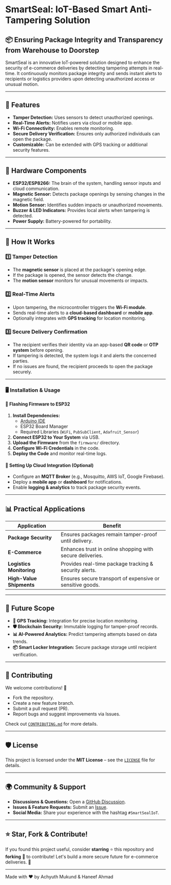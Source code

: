 # SmartSeal: IoT-Based Smart Anti-Tampering Solution

## 📦 Ensuring Package Integrity and Transparency from Warehouse to Doorstep

SmartSeal is an innovative IoT-powered solution designed to enhance the security of e-commerce deliveries by detecting tampering attempts in real-time. It continuously monitors package integrity and sends instant alerts to recipients or logistics providers upon detecting unauthorized access or unusual motion.

---

## 🚀 Features
- **Tamper Detection:** Uses sensors to detect unauthorized openings.
- **Real-Time Alerts:** Notifies users via cloud or mobile app.
- **Wi-Fi Connectivity:** Enables remote monitoring.
- **Secure Delivery Verification:** Ensures only authorized individuals can open the package.
- **Customizable:** Can be extended with GPS tracking or additional security features.

---

## 🔧 Hardware Components
- **ESP32/ESP8266:** The brain of the system, handling sensor inputs and cloud communication.
- **Magnetic Sensor:** Detects package openings by sensing changes in the magnetic field.
- **Motion Sensor:** Identifies sudden impacts or unauthorized movements.
- **Buzzer & LED Indicators:** Provides local alerts when tampering is detected.
- **Power Supply:** Battery-powered for portability.

---

## 📜 How It Works
### 1️⃣ Tamper Detection
- The **magnetic sensor** is placed at the package's opening edge.
- If the package is opened, the sensor detects the change.
- The **motion sensor** monitors for unusual movements or impacts.

### 2️⃣ Real-Time Alerts
- Upon tampering, the microcontroller triggers the **Wi-Fi module**.
- Sends real-time alerts to a **cloud-based dashboard** or **mobile app**.
- Optionally integrates with **GPS tracking** for location monitoring.

### 3️⃣ Secure Delivery Confirmation
- The recipient verifies their identity via an app-based **QR code** or **OTP system** before opening.
- If tampering is detected, the system logs it and alerts the concerned parties.
- If no issues are found, the recipient proceeds to open the package securely.

---

### 🖥️ Installation & Usage
#### 🔌 Flashing Firmware to ESP32
1. **Install Dependencies:**
   - [Arduino IDE](https://www.arduino.cc/en/software)
   - ESP32 Board Manager
   - Required Libraries (`WiFi`, `PubSubClient`, `Adafruit_Sensor`)
2. **Connect ESP32 to Your System** via USB.
3. **Upload the Firmware** from the `firmware/` directory.
4. **Configure Wi-Fi Credentials** in the code.
5. **Deploy the Code** and monitor real-time logs.

#### 📡 Setting Up Cloud Integration (Optional)
- Configure an **MQTT Broker** (e.g., Mosquitto, AWS IoT, Google Firebase).
- Deploy a **mobile app** or **dashboard** for notifications.
- Enable **logging & analytics** to track package security events.

---

## 📊 Practical Applications
| Application | Benefit |
|------------|---------|
| **Package Security** | Ensures packages remain tamper-proof until delivery. |
| **E-Commerce** | Enhances trust in online shopping with secure deliveries. |
| **Logistics Monitoring** | Provides real-time package tracking & security alerts. |
| **High-Value Shipments** | Ensures secure transport of expensive or sensitive goods. |

---

## 📅 Future Scope
- **📡 GPS Tracking:** Integration for precise location monitoring.
- **🛡️ Blockchain Security:** Immutable logging for tamper-proof records.
- **📊 AI-Powered Analytics:** Predict tampering attempts based on data trends.
- **📦 Smart Locker Integration:** Secure package storage until recipient verification.

---

## 🤝 Contributing
We welcome contributions! 🎉
- Fork the repository.
- Create a new feature branch.
- Submit a pull request (PR).
- Report bugs and suggest improvements via Issues.

Check out [`CONTRIBUTING.md`](CONTRIBUTING.md) for more details.

---

## 🛡️ License
This project is licensed under the **MIT License** – see the [`LICENSE`](LICENSE) file for details.

---

## 🌍 Community & Support
- **Discussions & Questions:** Open a [GitHub Discussion](https://github.com/SmartSeal-IoT-based-Smart-Anti-Tampering-Solution-for-Secure-Deliveries/discussions).
- **Issues & Feature Requests:** Submit an [Issue](https://github.com/SmartSeal-IoT-based-Smart-Anti-Tampering-Solution-for-Secure-Deliveries/issues).
- **Social Media:** Share your experience with the hashtag `#SmartSealIoT`.

---

## ⭐ Star, Fork & Contribute!
If you found this project useful, consider **starring** ⭐ this repository and **forking** 🍴 to contribute! Let's build a more secure future for e-commerce deliveries. 🚀

---

Made with ❤️ by Achyuth Mukund & Haneef Ahmad

